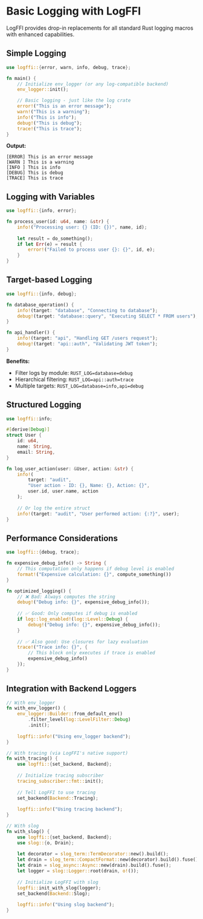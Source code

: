 # Basic Logging with LogFFI

LogFFI provides drop-in replacements for all standard Rust logging macros with enhanced capabilities.

## Simple Logging

```rust
use logffi::{error, warn, info, debug, trace};

fn main() {
    // Initialize env_logger (or any log-compatible backend)
    env_logger::init();

    // Basic logging - just like the log crate
    error!("This is an error message");
    warn!("This is a warning");
    info!("This is info");
    debug!("This is debug");
    trace!("This is trace");
}
```

**Output:**

```
[ERROR] This is an error message
[WARN ] This is a warning
[INFO ] This is info
[DEBUG] This is debug
[TRACE] This is trace
```

## Logging with Variables

```rust
use logffi::{info, error};

fn process_user(id: u64, name: &str) {
    info!("Processing user: {} (ID: {})", name, id);
    
    let result = do_something();
    if let Err(e) = result {
        error!("Failed to process user {}: {}", id, e);
    }
}
```

## Target-based Logging

```rust
use logffi::{info, debug};

fn database_operation() {
    info!(target: "database", "Connecting to database");
    debug!(target: "database::query", "Executing SELECT * FROM users");
}

fn api_handler() {
    info!(target: "api", "Handling GET /users request");
    debug!(target: "api::auth", "Validating JWT token");
}
```

**Benefits:**

- Filter logs by module: `RUST_LOG=database=debug`
- Hierarchical filtering: `RUST_LOG=api::auth=trace`
- Multiple targets: `RUST_LOG=database=info,api=debug`

## Structured Logging

```rust
use logffi::info;

#[derive(Debug)]
struct User {
    id: u64,
    name: String,
    email: String,
}

fn log_user_action(user: &User, action: &str) {
    info!(
        target: "audit",
        "User action - ID: {}, Name: {}, Action: {}",
        user.id, user.name, action
    );
    
    // Or log the entire struct
    info!(target: "audit", "User performed action: {:?}", user);
}
```

## Performance Considerations

```rust
use logffi::{debug, trace};

fn expensive_debug_info() -> String {
    // This computation only happens if debug level is enabled
    format!("Expensive calculation: {}", compute_something())
}

fn optimized_logging() {
    // ❌ Bad: Always computes the string
    debug!("Debug info: {}", expensive_debug_info());
    
    // ✅ Good: Only computes if debug is enabled
    if log::log_enabled!(log::Level::Debug) {
        debug!("Debug info: {}", expensive_debug_info());
    }
    
    // ✅ Also good: Use closures for lazy evaluation
    trace!("Trace info: {}", {
        // This block only executes if trace is enabled
        expensive_debug_info()
    });
}
```

## Integration with Backend Loggers

```rust
// With env_logger
fn with_env_logger() {
    env_logger::Builder::from_default_env()
        .filter_level(log::LevelFilter::Debug)
        .init();
    
    logffi::info!("Using env_logger backend");
}

// With tracing (via LogFFI's native support)
fn with_tracing() {
    use logffi::{set_backend, Backend};
    
    // Initialize tracing subscriber
    tracing_subscriber::fmt::init();
    
    // Tell LogFFI to use tracing
    set_backend(Backend::Tracing);
    
    logffi::info!("Using tracing backend");
}

// With slog
fn with_slog() {
    use logffi::{set_backend, Backend};
    use slog::{o, Drain};
    
    let decorator = slog_term::TermDecorator::new().build();
    let drain = slog_term::CompactFormat::new(decorator).build().fuse();
    let drain = slog_async::Async::new(drain).build().fuse();
    let logger = slog::Logger::root(drain, o!());
    
    // Initialize LogFFI with slog
    logffi::init_with_slog(logger);
    set_backend(Backend::Slog);
    
    logffi::info!("Using slog backend");
}
```
